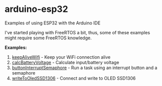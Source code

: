 # arduino-esp32
Examples of using ESP32 with the Arduino IDE

I've started playing with FreeRTOS a bit, thus, some of these examples might require some FreeRTOS knowledge. 

**Examples:**

1. <a href="https://github.com/BillyGriffiths/arduino-esp32/tree/master/keepAliveWifi">keepAliveWifi</a> - Keep your WiFi connection alive
2. <a href="https://github.com/BillyGriffiths/arduino-esp32/tree/master/calcBatteryVoltage">calcBatteryVoltage</a> - Calculate input/battery voltage
3. <a href="https://github.com/BillyGriffiths/arduino-esp32/tree/master/buttonInterruptSemaphore">buttonInterruptSemaphore</a> - Run a task using an interrupt button and a semaphore
4. <a href="https://github.com/BillyGriffiths/arduino-esp32/tree/master/writeToOledSSD1306">writeToOledSSD1306</a> - Connect and write to OLED SSD1306